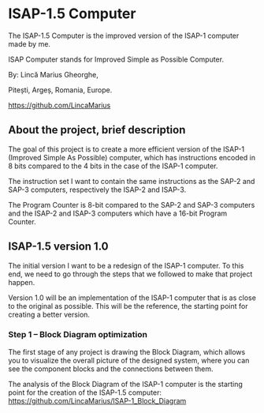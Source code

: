 # ISAP-1.5 Computer
The ISAP-1.5 Computer is the improved version of the ISAP-1 computer made by me.

ISAP Computer stands for Improved Simple as Possible Computer.

By: Lincă Marius Gheorghe,

Pitești, Argeș, Romania, Europe.

https://github.com/LincaMarius

## About the project, brief description
The goal of this project is to create a more efficient version of the ISAP-1 (Improved Simple As Possible) computer, which has instructions encoded in 8 bits compared to the 4 bits in the case of the ISAP-1 computer.

The instruction set I want to contain the same instructions as the SAP-2 and SAP-3 computers, respectively the ISAP-2 and ISAP-3.

The Program Counter is 8-bit compared to the SAP-2 and SAP-3 computers and the ISAP-2 and ISAP-3 computers which have a 16-bit Program Counter.

## ISAP-1.5 version 1.0
The initial version I want to be a redesign of the ISAP-1 computer. To this end, we need to go through the steps that we followed to make that project happen.

Version 1.0 will be an implementation of the ISAP-1 computer that is as close to the original as possible. This will be the reference, the starting point for creating a better version.

### Step 1 – Block Diagram optimization
The first stage of any project is drawing the Block Diagram, which allows you to visualize the overall picture of the designed system, where you can see the component blocks and the connections between them.

The analysis of the Block Diagram of the ISAP-1 computer is the starting point for the creation of the ISAP-1.5 computer:
https://github.com/LincaMarius/ISAP-1_Block_Diagram
